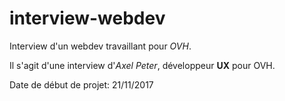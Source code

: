 # interview-webdev

Interview d'un webdev travaillant pour *OVH*.

Il s'agit d'une interview d'_Axel_ _Peter_, développeur **UX** pour OVH.

Date de début de projet: 21/11/2017
